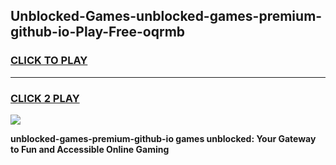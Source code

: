 
## Unblocked-Games-unblocked-games-premium-github-io-Play-Free-oqrmb
<h3>
<a href="https://premium76.site?title=unblocked-games-premium-github-io&ref=17A">CLICK TO PLAY</a></h3>
<hr>

<h3>
<a href="https://premium76.site?title=unblocked-games-premium-github-io&ref=17A">CLICK 2 PLAY</a>
  
</h3>

<a href="https://premium76.site?title=unblocked-games-premium-github-io&ref=17A"><img src="https://clearcache.store/games.png"></a>


**unblocked-games-premium-github-io games unblocked: Your Gateway to Fun and Accessible Online Gaming**
